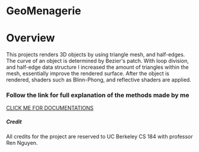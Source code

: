 GeoMenagerie
===================================

# Overview

This projects renders 3D objects by using triangle mesh, and half-edges. The curve of an object is determined by Bezier's patch. With loop division, and half-edge data structure I increased the amount of triangles within the mesh, essentially improve the rendered surface. After the object is rendered, shaders such as Blinn-Phong, and reflective shaders are applied.


### Follow the link for full explanation of the methods made by me

[CLICK ME FOR DOCUMENTATIONS](https://huutinhpham.github.io/projects/geomenagerie/geomenagerie.html)

##### Credit

All credits for the project are reserved to UC Berkeley CS 184 with professor Ren Nguyen.